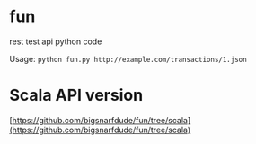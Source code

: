 # fun
rest test api python code

Usage:
`python fun.py http://example.com/transactions/1.json`




# Scala API version

[https://github.com/bigsnarfdude/fun/tree/scala](https://github.com/bigsnarfdude/fun/tree/scala)
